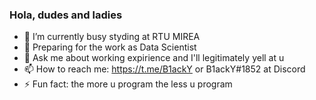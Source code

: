 ### Hola, dudes and ladies

- 🌱 I’m currently busy styding at RTU MIREA 
- 🤔 Preparing for the work as Data Scientist
- 💬 Ask me about working expirience and I'll legitimately yell at u
- 📫 How to reach me: https://t.me/B1ackY or B1ackY#1852 at Discord
- ⚡ Fun fact: the more u program the less u program
